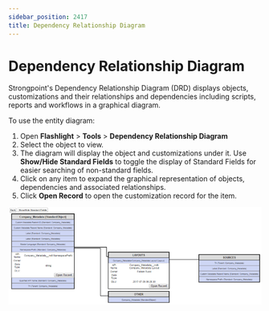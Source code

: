 ```yaml
---
sidebar_position: 2417
title: Dependency Relationship Diagram
---
```


# Dependency Relationship Diagram

Strongpoint's Dependency Relationship Diagram (DRD) displays objects, customizations and their relationships and dependencies including scripts, reports and workflows in a graphical diagram.

To use the entity diagram:

1. Open **Flashlight** > **Tools** > **Dependency Relationship Diagram**
2. Select the object to view.
3. The diagram will display the object and customizations under it. Use **Show/Hide Standard Fields** to toggle the display of Standard Fields for easier searching of non-standard fields.
4. Click on any item to expand the graphical representation of objects, dependencies and associated relationships.
5. Click **Open Record** to open the customization record for the item.

![](../../../../static/images/StrongpointSalesforceFlashlight/Content/Resources/Images/entity_diagram_800x309.png)